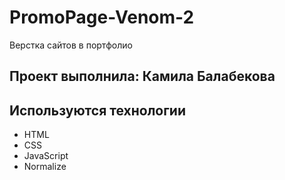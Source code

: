 # PromoPage-Venom-2
Верстка сайтов в портфолио
## Проект выполнила: Камила Балабекова

## Используются технологии
- HTML
- CSS
- JavaScript
- Normalize
